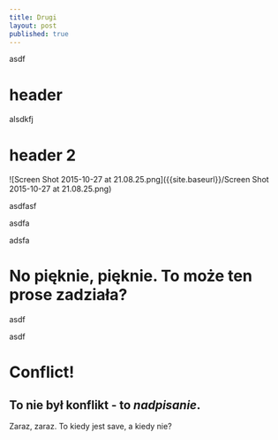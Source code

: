 ```yaml
---
title: Drugi
layout: post
published: true
---
```



asdf

# header

alsdkfj

# header 2
![Screen Shot 2015-10-27 at 21.08.25.png]({{site.baseurl}}/Screen Shot 2015-10-27 at 21.08.25.png)

asdfasf

asdfa

adsfa

# No pięknie, pięknie. To może ten prose zadziała?

asdf

asdf

# Conflict!

To nie był konflikt - to _nadpisanie_.
---
Zaraz, zaraz. To kiedy jest save, a kiedy nie?
